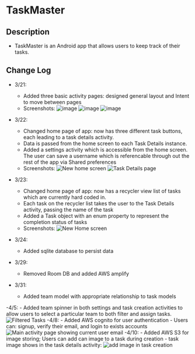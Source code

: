 # TaskMaster

## Description
- TaskMaster is an Android app that allows users to keep track of their tasks.

## Change Log
- 3/21:
    - Added three basic activity pages: designed general layout and Intent to move between pages
    - Screenshots:
      ![image](screenshots/Screenshot1.png)
      ![image](screenshots/Screenshot2.png)
      ![image](screenshots/Screenshot3.png)
      
- 3/22: 
    - Changed home page of app: now has three different task buttons, each leading to a task details activity. 
    - Data is passed from the home screen to each Task Details instance.
    - Added a settings activity which is accessible from the home screen. The user can save a username which is referencable through out the rest of the app via Shared preferences
    - Screenshots:
      ![New home screen](screenshots/Screenshot3.png)
      ![Task Details page](screenshots/Screenshot4.png)
      
- 3/23: 
    - Changed home page of app: now has a recycler view list of tasks which are currently hard coded in.
    - Each task on the recycler list takes the user to the Task Details activity, passing the name of the task
    - Added a Task object with an enum property to represent the completion status of tasks
    - Screenshots:
     ![New Home screen](screenshots/Screenshot5.png)
      
- 3/24:
    - Added sqlite database to persist data
    
- 3/29:
    - Removed Room DB and added AWS amplify
    
- 3/31:
    - Added team model with appropriate relationship to task models
    
-4/5: 
    - Added team spinner in both settings and task creation activities to allow users to select a particular team to both filter and assign tasks.
    ![Filtered Tasks](screenshots/Screenshot_20220405_210246.png)
-4/8:
    - Added AWS cognito for user authentication
    - Users can: signup, verify their email, and login to exists accounts
    ![Main activity page showing current user email](screenshots/Screenshot_20220408_021524.png)
-4/10:
    - Added AWS S3 for image storing; Users can add can image to a task during creation
    - task image shows in the task details activity:
    ![add image in task creation](screenshots/addImageSC.png)
